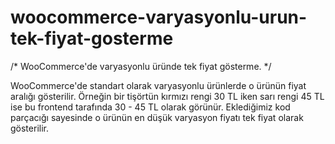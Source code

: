 # woocommerce-varyasyonlu-urun-tek-fiyat-gosterme


/* WooCommerce'de varyasyonlu üründe tek fiyat gösterme. */

WooCommerce'de standart olarak varyasyonlu ürünlerde o ürünün fiyat aralığı gösterilir. Örneğin bir tişörtün kırmızı rengi 30 TL iken sarı rengi 45 TL ise bu frontend tarafında 30 - 45 TL olarak görünür. Eklediğimiz kod parçacığı sayesinde o ürünün en düşük varyasyon fiyatı tek fiyat olarak gösterilir.
